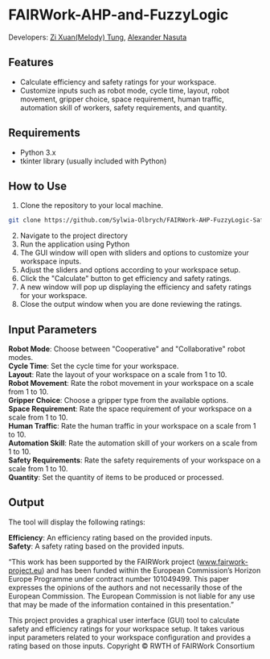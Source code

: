 # FAIRWork-AHP-and-FuzzyLogic

Developers: [Zi Xuan(Melody) Tung]([https://github.com/](https://github.com/melody-tung)), [Alexander Nasuta](https://github.com/Alexander-Nasuta)

## Features

- Calculate efficiency and safety ratings for your workspace.
- Customize inputs such as robot mode, cycle time, layout, robot movement, gripper choice, space requirement, human traffic, automation skill of workers, safety requirements, and quantity.

## Requirements

- Python 3.x
- tkinter library (usually included with Python)

## How to Use

1. Clone the repository to your local machine.

```bash
git clone https://github.com/Sylwia-Olbrych/FAIRWork-AHP-FuzzyLogic-Safety-Efficiency.git
```

2. Navigate to the project directory
3. Run the application using Python 
4. The GUI window will open with sliders and options to customize your workspace inputs.
5. Adjust the sliders and options according to your workspace setup.
6. Click the "Calculate" button to get efficiency and safety ratings.
7. A new window will pop up displaying the efficiency and safety ratings for your workspace.
8. Close the output window when you are done reviewing the ratings.


## Input Parameters
**Robot Mode**: Choose between "Cooperative" and "Collaborative" robot modes.<br />
**Cycle Time**: Set the cycle time for your workspace.<br />
**Layout**: Rate the layout of your workspace on a scale from 1 to 10.<br />
**Robot Movement**: Rate the robot movement in your workspace on a scale from 1 to 10.<br />
**Gripper Choice**: Choose a gripper type from the available options.<br />
**Space Requirement**: Rate the space requirement of your workspace on a scale from 1 to 10.<br />
**Human Traffic**: Rate the human traffic in your workspace on a scale from 1 to 10.<br />
**Automation Skill**: Rate the automation skill of your workers on a scale from 1 to 10.<br />
**Safety Requirements**: Rate the safety requirements of your workspace on a scale from 1 to 10.<br />
**Quantity**: Set the quantity of items to be produced or processed.<br />

## Output
The tool will display the following ratings:<br />

**Efficiency**: An efficiency rating based on the provided inputs.<br />
**Safety**: A safety rating based on the provided inputs.<br />

“This work has been supported by the FAIRWork project (www.fairwork-project.eu) and has been funded within the European Commission’s Horizon Europe Programme under contract number 101049499. This paper expresses the opinions of the authors and not necessarily those of the European Commission. The European Commission is not liable for any use that may be made of the information contained in this presentation.”

This project provides a graphical user interface (GUI) tool to calculate safety and efficiency ratings for your workspace setup. It takes various input parameters related to your workspace configuration and provides a rating based on those inputs.
Copyright © RWTH of FAIRWork Consortium
